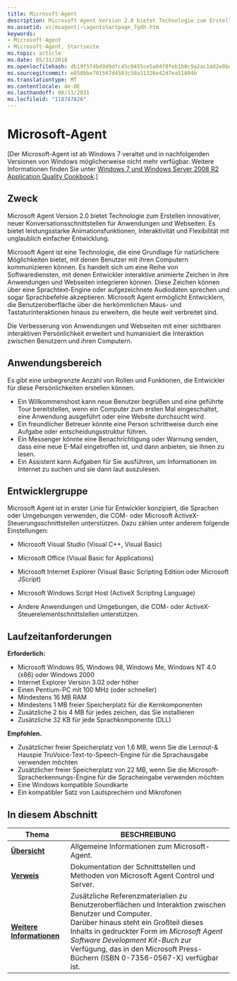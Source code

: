 ```yaml
---
title: Microsoft-Agent
description: Microsoft Agent Version 2.0 bietet Technologie zum Erstellen innovativer, neuer Konversationsschnittstellen für Anwendungen und Webseiten.
ms.assetid: vs|msagent|~\agentstartpage_7gdh.htm
keywords:
- Microsoft-Agent
- Microsoft-Agent, Startseite
ms.topic: article
ms.date: 05/31/2018
ms.openlocfilehash: db19f5f4bd9d9dfc45c0455ce5a04f8feb1b0c9a2ac1dd2e8bdc86fd945382aa
ms.sourcegitcommit: e858bbe701567d4583c50a11326e42d7ea51804b
ms.translationtype: MT
ms.contentlocale: de-DE
ms.lasthandoff: 08/11/2021
ms.locfileid: "118747826"
---
```

# <a name="microsoft-agent"></a>Microsoft-Agent

\[Der Microsoft-Agent ist ab Windows 7 veraltet und in nachfolgenden Versionen von Windows möglicherweise nicht mehr verfügbar. Weitere Informationen finden Sie unter [Windows 7 und Windows Server 2008 R2 Application Quality Cookbook](../win7appqual/windows-7-application-quality-cookbook.md).\]

## <a name="purpose"></a>Zweck

Microsoft Agent Version 2.0 bietet Technologie zum Erstellen innovativer, neuer Konversationsschnittstellen für Anwendungen und Webseiten. Es bietet leistungsstarke Animationsfunktionen, Interaktivität und Flexibilität mit unglaublich einfacher Entwicklung.

Microsoft Agent ist eine Technologie, die eine Grundlage für natürlichere Möglichkeiten bietet, mit denen Benutzer mit ihren Computern kommunizieren können. Es handelt sich um eine Reihe von Softwarediensten, mit denen Entwickler interaktive animierte Zeichen in ihre Anwendungen und Webseiten integrieren können. Diese Zeichen können über eine Sprachtext-Engine oder aufgezeichnete Audiodaten sprechen und sogar Sprachbefehle akzeptieren. Microsoft Agent ermöglicht Entwicklern, die Benutzeroberfläche über die herkömmlichen Maus- und Tastaturinteraktionen hinaus zu erweitern, die heute weit verbreitet sind.

Die Verbesserung von Anwendungen und Webseiten mit einer sichtbaren interaktiven Persönlichkeit erweitert und humanisiert die Interaktion zwischen Benutzern und ihren Computern.

## <a name="where-applicable"></a>Anwendungsbereich

Es gibt eine unbegrenzte Anzahl von Rollen und Funktionen, die Entwickler für diese Persönlichkeiten erstellen können.

-   Ein Willkommenshost kann neue Benutzer begrüßen und eine geführte Tour bereitstellen, wenn ein Computer zum ersten Mal eingeschaltet, eine Anwendung ausgeführt oder eine Website durchsucht wird.
-   Ein freundlicher Betreuer könnte eine Person schrittweise durch eine Aufgabe oder entscheidungsstruktur führen.
-   Ein Messenger könnte eine Benachrichtigung oder Warnung senden, dass eine neue E-Mail eingetroffen ist, und dann anbieten, sie ihnen zu lesen.
-   Ein Assistent kann Aufgaben für Sie ausführen, um Informationen im Internet zu suchen und sie dann laut auszulesen.

## <a name="developer-audience"></a>Entwicklergruppe

Microsoft Agent ist in erster Linie für Entwickler konzipiert, die Sprachen oder Umgebungen verwenden, die COM- oder Microsoft ActiveX-Steuerungsschnittstellen unterstützen. Dazu zählen unter anderem folgende Einstellungen:

-   Microsoft Visual Studio (Visual C++, Visual Basic)

-   Microsoft Office (Visual Basic for Applications)

-   Microsoft Internet Explorer (Visual Basic Scripting Edition oder Microsoft JScript)

-   Microsoft Windows Script Host (ActiveX Scripting Language)

-   Andere Anwendungen und Umgebungen, die COM- oder ActiveX-Steuerelementschnittstellen unterstützen.

## <a name="run-time-requirements"></a>Laufzeitanforderungen

**Erforderlich:**

-   Microsoft Windows 95, Windows 98, Windows Me, Windows NT 4.0 (x86) oder Windows 2000
-   Internet Explorer Version 3.02 oder höher
-   Einen Pentium-PC mit 100 MHz (oder schneller)
-   Mindestens 16 MB RAM
-   Mindestens 1 MB freier Speicherplatz für die Kernkomponenten
-   Zusätzliche 2 bis 4 MB für jedes zeichen, das Sie installieren
-   Zusätzliche 32 KB für jede Sprachkomponente (DLL)

**Empfohlen.**

-   Zusätzlicher freier Speicherplatz von 1,6 MB, wenn Sie die Lernout-& Hauspie TruVoice-Text-to-Speech-Engine für die Sprachausgabe verwenden möchten
-   Zusätzlicher freier Speicherplatz von 22 MB, wenn Sie die Microsoft-Spracherkennungs-Engine für die Spracheingabe verwenden möchten
-   Eine Windows kompatible Soundkarte
-   Ein kompatibler Satz von Lautsprechern und Mikrofonen

## <a name="in-this-section"></a>In diesem Abschnitt



| Thema                                                          | BESCHREIBUNG                                                                                                                                                                                                                                                                          |
|----------------------------------------------------------------|--------------------------------------------------------------------------------------------------------------------------------------------------------------------------------------------------------------------------------------------------------------------------------------|
| [**Übersicht**](introduction-to-microsoft-agent.md)<br/> | Allgemeine Informationen zum Microsoft-Agent. <br/>                                                                                                                                                                                                                               |
| [**Verweis**](programming-microsoft-agent.md)<br/>    | Dokumentation der Schnittstellen und Methoden von Microsoft Agent Control und Server.<br/>                                                                                                                                                                                           |
| [**Weitere Informationen**](bibliography.md)<br/>         | Zusätzliche Referenzmaterialien zu Benutzeroberflächen und Interaktion zwischen Benutzer und Computer.<br/> Darüber hinaus steht ein Großteil dieses Inhalts in gedruckter Form im *Microsoft Agent Software Development Kit-Buch* zur Verfügung, das in den Microsoft Press-Büchern (ISBN 0-7356-0567-X) verfügbar ist.<br/> |



 

 


